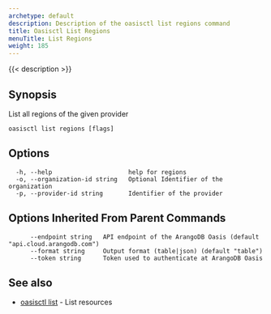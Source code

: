 ```yaml
---
archetype: default
description: Description of the oasisctl list regions command
title: Oasisctl List Regions
menuTitle: List Regions
weight: 185
---
```

{{< description >}}
## Synopsis
List all regions of the given provider

```
oasisctl list regions [flags]
```

## Options
```
  -h, --help                     help for regions
  -o, --organization-id string   Optional Identifier of the organization
  -p, --provider-id string       Identifier of the provider
```

## Options Inherited From Parent Commands
```
      --endpoint string   API endpoint of the ArangoDB Oasis (default "api.cloud.arangodb.com")
      --format string     Output format (table|json) (default "table")
      --token string      Token used to authenticate at ArangoDB Oasis
```

## See also
* [oasisctl list](_index.md)	 - List resources

